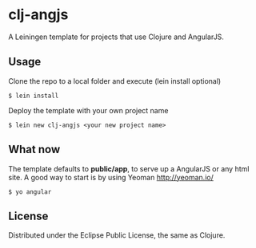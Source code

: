 # clj-angjs
A Leiningen template for projects that use Clojure and AngularJS.

## Usage

Clone the repo to a local folder and execute (lein install optional)

	$ lein install

Deploy the template with your own project name

	$ lein new clj-angjs <your new project name>
	
## What now

The template defaults to **public/app**, to serve up a AngularJS or any html site. A good way to start is by using Yeoman <http://yeoman.io/>
	
	$ yo angular 
	

## License

Distributed under the Eclipse Public License, the same as Clojure.